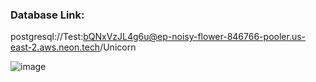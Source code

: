 ### Database Link:

postgresql://Test:bQNxVzJL4g6u@ep-noisy-flower-846766-pooler.us-east-2.aws.neon.tech/Unicorn

![image](https://github.com/user-attachments/assets/890a26f2-f04b-46d1-b8de-a87dddd69445)

